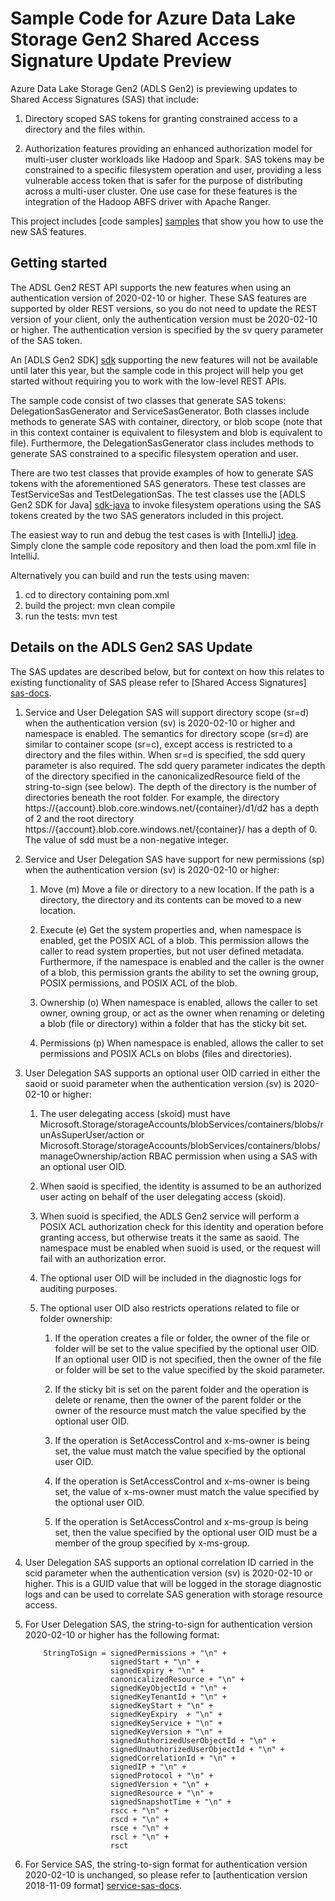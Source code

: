 # Sample Code for Azure Data Lake Storage Gen2 Shared Access Signature Update Preview

Azure Data Lake Storage Gen2 (ADLS Gen2) is previewing updates to Shared Access Signatures
 (SAS) that include:
 
 1) Directory scoped SAS tokens for granting constrained access to a directory
 and the files within.
 
 2) Authorization features providing an enhanced authorization model for multi-user
 cluster workloads like Hadoop and Spark. SAS tokens may be constrained to a specific
  filesystem operation and user, providing a less vulnerable access token that is 
  safer for the purpose of distributing across a multi-user cluster. One use case
  for these features is the integration of the Hadoop ABFS driver with Apache Ranger.
  
This project includes [code samples] [samples] that show you how to use the new SAS features.

## Getting started
The ADSL Gen2 REST API supports the new features when using an authentication version
of 2020-02-10 or higher.  These SAS features are supported by older REST versions, so
you do not need to update the REST version of your client, only the authentication version
must be 2020-02-10 or higher.  The authentication version is specified by the sv query
parameter of the SAS token.

An [ADLS Gen2 SDK] [sdk] supporting the new features will not be available until
later this year, but the sample code in this project will help you get started without
requiring you to work with the low-level REST APIs.

The sample code consist of two classes that generate SAS tokens: DelegationSasGenerator
and ServiceSasGenerator.  Both classes include methods to generate SAS with container,
directory, or blob scope (note that in this context container is equivalent to filesystem
and blob is equivalent to file).  Furthermore, the DelegationSasGenerator class includes
methods to generate SAS constrained to a specific filesystem operation and user.

There are two test classes that provide examples of how to generate SAS tokens with
the aforementioned SAS generators.  These test classes are TestServiceSas and TestDelegationSas.
The test classes use the [ADLS Gen2 SDK for Java] [sdk-java] to invoke filesystem operations using
the SAS tokens created by the two SAS generators included in this project.

The easiest way to run and debug the test cases is with [IntelliJ] [idea].  Simply clone the
sample code repository and then load the pom.xml file in IntelliJ.

Alternatively you can build and run the tests using maven:
1) cd to directory containing pom.xml
2) build the project: mvn clean compile
3) run the tests: mvn test

## Details on the ADLS Gen2 SAS Update
The SAS updates are described below, but for context on how this relates to existing
functionality of SAS please refer to [Shared 
Access Signatures] [sas-docs].

1) Service and User Delegation SAS will support directory scope (sr=d) when 
the authentication version (sv) is 2020-02-10 or higher and namespace is enabled. 
 The semantics for directory scope (sr=d) are similar to container scope (sr=c),
except access is restricted to a directory and the files within.  When sr=d is specified, 
the sdd query parameter is also required.  The sdd query parameter indicates the depth 
of the directory specified in the canonicalizedResource field of the string-to-sign (see below).
 The depth of the directory is the number of directories beneath the root folder. 
 For example, the directory https://{account}.blob.core.windows.net/{container}/d1/d2 has 
 a depth of 2 and the root directory https://{account}.blob.core.windows.net/{container}/ 
 has a depth of 0.  The value of sdd must be a non-negative integer.
 
2) Service and User Delegation SAS have support for new permissions (sp) when the 
authentication version (sv) is 2020-02-10 or higher:

    1) Move (m)  Move a file or directory to a new location.  If the path is a directory, 
the directory and its contents can be moved to a new location.
  
    2) Execute (e)  Get the system properties and, when namespace is enabled, get the POSIX 
ACL of a blob.  This permission allows the caller to read system properties, but not 
user defined metadata.  Furthermore, if the namespace is enabled and the caller is the 
owner of a blob, this permission grants the ability to set the owning group, POSIX permissions,
   and POSIX ACL of the blob.
   
    3) Ownership (o)  When namespace is enabled, allows the caller to set owner, owning group,
 or act as the owner when renaming or deleting a blob (file or directory) within a folder
  that has the sticky bit set.
  
    4) Permissions (p)  When namespace is enabled, allows the caller to set permissions and POSIX
ACLs on blobs (files and directories).

3) User Delegation SAS supports an optional user OID carried in either the saoid or
 suoid parameter when the authentication version (sv) is 2020-02-10 or higher:
 
    1) The user delegating access (skoid) must have 
    Microsoft.Storage/storageAccounts/blobServices/containers/blobs/runAsSuperUser/action or
    Microsoft.Storage/storageAccounts/blobServices/containers/blobs/manageOwnership/action 
    RBAC permission when using a SAS with an optional user OID.

    2) When saoid is specified, the identity is assumed to be an authorized user acting 
    on behalf of the user delegating access (skoid).
  
    3) When suoid is specified, the ADLS Gen2 service will perform a POSIX ACL authorization
    check for this identity and operation before granting access, but otherwise treats
    it the same as saoid. The namespace must be enabled when suoid is used, or the 
    request will fail with an authorization error.

    4) The optional user OID will be included in the diagnostic logs for auditing purposes.
    
    5) The optional user OID also restricts operations related to file or folder ownership:
    
        1) If the operation creates a file or folder, the owner of the file or folder will 
        be set to the value specified by the optional user OID.  If an optional user OID 
        is not specified, then the owner of the file or folder will be set to the value 
        specified by the skoid parameter.

        2) If the sticky bit is set on the parent folder and the operation is delete 
        or rename, then the owner of the parent folder or the owner of the resource 
        must match the value specified by the optional user OID.

        3) If the operation is SetAccessControl and x-ms-owner is being set, the value 
        must match the value specified by the optional user OID.  

        4) If the operation is SetAccessControl and x-ms-owner is being set, the value 
        of x-ms-owner must match the value specified by the optional user OID. 

        5) If the operation is SetAccessControl and x-ms-group is being set, then 
        the value specified by the optional user OID must be a member of the group 
        specified by x-ms-group.
 
4) User Delegation SAS supports an optional correlation ID carried in the scid parameter
when the authentication version (sv) is 2020-02-10 or higher.  This is a GUID value 
that will be logged in the storage diagnostic logs and can be used to correlate SAS 
generation with storage resource access. 

5)	For User Delegation SAS, the string-to-sign for authentication version 2020-02-10 
or higher has the following format:

            StringToSign = signedPermissions + "\n" +  
                           signedStart + "\n" +  
                           signedExpiry + "\n" +  
                           canonicalizedResource + "\n" +  
                           signedKeyObjectId + "\n" +
                           signedKeyTenantId + "\n" +
                           signedKeyStart + "\n" +
                           signedKeyExpiry  + "\n" +
                           signedKeyService + "\n" +
                           signedKeyVersion + "\n" +
                           signedAuthorizedUserObjectId + "\n" +  
                           signedUnauthorizedUserObjectId + "\n" +  
                           signedCorrelationId + "\n" +  
                           signedIP + "\n" +  
                           signedProtocol + "\n" +  
                           signedVersion + "\n" +  
                           signedResource + "\n" +
                           signedSnapshotTime + "\n" +
                           rscc + "\n" +
                           rscd + "\n" +  
                           rsce + "\n" +  
                           rscl + "\n" +  
                           rsct

6) For Service SAS, the string-to-sign format for authentication version 2020-02-10 is unchanged,
so please refer to [authentication version 2018-11-09 format] [service-sas-docs].

<!-- LINKS -->
[samples]: src/test/java/com/azure/samples
[sas-docs]: https://docs.microsoft.com/en-us/rest/api/storageservices/delegate-access-with-shared-access-signature
[sdk]: https://azure.microsoft.com/en-us/blog/filesystem-sdks-for-azure-data-lake-storage-gen2-now-generally-available/
[sdk-java]: https://docs.microsoft.com/en-us/azure/storage/blobs/data-lake-storage-directory-file-acl-java
[idea]: https://www.jetbrains.com/idea/
[service-sas-docs]: https://docs.microsoft.com/en-us/rest/api/storageservices/create-service-sas#version-2018-11-09-and-later

